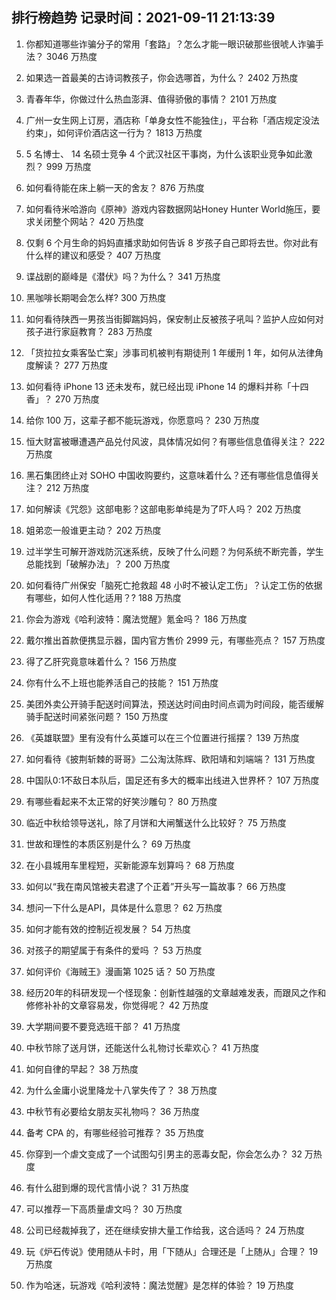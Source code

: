 
## 排行榜趋势 记录时间：2021-09-11 21:13:39
  
  1. 你都知道哪些诈骗分子的常用「套路」？怎么才能一眼识破那些很唬人诈骗手法？ 3046 万热度
    
  2. 如果选一首最美的古诗词教孩子，你会选哪首，为什么？ 2402 万热度
    
  3. 青春年华，你做过什么热血澎湃、值得骄傲的事情？ 2101 万热度
    
  4. 广州一女生网上订房，酒店称「单身女性不能独住」，平台称「酒店规定没法约束」，如何评价酒店这一行为？ 1813 万热度
    
  5. 5 名博士、 14 名硕士竞争 4 个武汉社区干事岗，为什么该职业竞争如此激烈？ 999 万热度
    
  6. 如何看待能在床上躺一天的舍友？ 876 万热度
    
  7. 如何看待米哈游向《原神》游戏内容数据网站Honey Hunter World施压，要求关闭整个网站？ 420 万热度
    
  8. 仅剩 6 个月生命的妈妈直播求助如何告诉 8 岁孩子自己即将去世。你对此有什么样的建议和感受？ 407 万热度
    
  9. 谍战剧的巅峰是《潜伏》吗？为什么？ 341 万热度
    
  10. 黑咖啡长期喝会怎么样? 300 万热度
    
  11. 如何看待陕西一男孩当街脚踹妈妈，保安制止反被孩子吼叫？监护人应如何对孩子进行家庭教育？ 283 万热度
    
  12. 「货拉拉女乘客坠亡案」涉事司机被判有期徒刑 1 年缓刑 1 年，如何从法律角度解读？ 277 万热度
    
  13. 如何看待 iPhone 13 还未发布，就已经出现 iPhone 14 的爆料并称「十四香」？ 270 万热度
    
  14. 给你 100 万，这辈子都不能玩游戏，你愿意吗？ 230 万热度
    
  15. 恒大财富被曝遭遇产品兑付风波，具体情况如何？有哪些信息值得关注？ 222 万热度
    
  16. 黑石集团终止对 SOHO 中国收购要约，这意味着什么？还有哪些信息值得关注？ 212 万热度
    
  17. 如何解读《咒怨》这部电影？这部电影单纯是为了吓人吗？ 202 万热度
    
  18. 姐弟恋一般谁更主动？ 202 万热度
    
  19. 过半学生可解开游戏防沉迷系统，反映了什么问题？为何系统不断完善，学生总能找到「破解办法」？ 200 万热度
    
  20. 如何看待广州保安「脑死亡抢救超 48 小时不被认定工伤」？认定工伤的依据有哪些，如何人性化适用？? 188 万热度
    
  21. 你会为游戏《哈利波特：魔法觉醒》氪金吗？ 186 万热度
    
  22. 戴尔推出首款便携显示器，国内官方售价 2999 元，有哪些亮点？ 157 万热度
    
  23. 得了乙肝究竟意味着什么？ 156 万热度
    
  24. 你有什么不上班也能养活自己的技能？ 151 万热度
    
  25. 美团外卖公开骑手配送时间算法，预送达时间由时间点调为时间段，能否缓解骑手配送时间紧张问题？ 150 万热度
    
  26. 《英雄联盟》里有没有什么英雄可以在三个位置进行摇摆？ 139 万热度
    
  27. 如何看待《披荆斩棘的哥哥》二公淘汰陈辉、欧阳靖和刘端端？ 131 万热度
    
  28. 中国队0:1不敌日本队后，国足还有多大的概率出线进入世界杯？ 107 万热度
    
  29. 有哪些看起来不太正常的好笑沙雕句？ 80 万热度
    
  30. 临近中秋给领导送礼，除了月饼和大闸蟹送什么比较好？ 75 万热度
    
  31. 世故和理性的本质区别是什么？ 69 万热度
    
  32. 在小县城用车里程短，买新能源车划算吗？ 68 万热度
    
  33. 如何以“我在南风馆被夫君逮了个正着”开头写一篇故事？ 66 万热度
    
  34. 想问一下什么是API，具体是什么意思？ 62 万热度
    
  35. 如何才能有效的控制近视发展？ 54 万热度
    
  36. 对孩子的期望属于有条件的爱吗 ？ 53 万热度
    
  37. 如何评价《海贼王》漫画第 1025 话？ 50 万热度
    
  38. 经历20年的科研发现一个怪现象：创新性越强的文章越难发表，而跟风之作和修修补补的文章容易发，你觉得呢？ 42 万热度
    
  39. 大学期间要不要竞选班干部？ 41 万热度
    
  40. 中秋节除了送月饼，还能送什么礼物讨长辈欢心？ 41 万热度
    
  41. 如何自律的早起？ 38 万热度
    
  42. 为什么金庸小说里降龙十八掌失传了？ 38 万热度
    
  43. 中秋节有必要给女朋友买礼物吗？ 36 万热度
    
  44. 备考 CPA 的，有哪些经验可推荐？ 35 万热度
    
  45. 你穿到一个虐文变成了一个试图勾引男主的恶毒女配，你会怎么办？ 32 万热度
    
  46. 有什么甜到爆的现代言情小说？ 31 万热度
    
  47. 可以推荐一下高质量虐文吗？ 30 万热度
    
  48. 公司已经裁掉我了，还在继续安排大量工作给我，这合适吗？ 24 万热度
    
  49. 玩《炉石传说》使用随从卡时，用「下随从」合理还是「上随从」合理？ 19 万热度
    
  50. 作为哈迷，玩游戏《哈利波特：魔法觉醒》是怎样的体验？ 19 万热度
    
